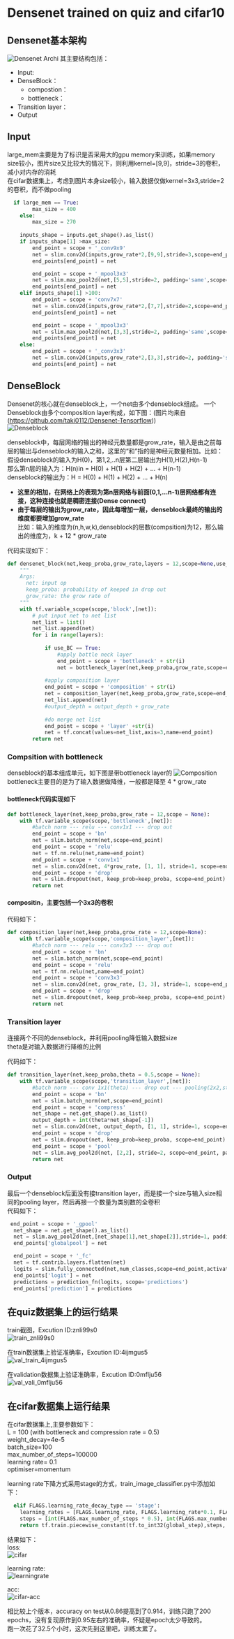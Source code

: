 # Densenet trained on quiz and cifar10

## Densenet基本架构
![Densenet Archi](./images/densenet_Archi.JPG)
其主要结构包括： 
- Input:  
- DenseBlock：  
  - compostion：  
  - bottleneck：
- Transition layer：  
- Output  

## Input  
large_mem主要是为了标识是否采用大的gpu memory来训练，如果memory size较小，图片size又比较大的情况下，则利用kernel=[9,9]，stride=3的卷积，减小对内存的消耗  
在cifar数据集上，考虑到图片本身size较小，输入数据仅做kernel=3x3,stride=2的卷积，而不做pooling
```python
  if large_mem == True:
        max_size = 400
    else:
        max_size = 270
    
    inputs_shape = inputs.get_shape().as_list()
    if inputs_shape[1] >max_size:
        end_point = scope + '_conv9x9'
        net = slim.conv2d(inputs,grow_rate*2,[9,9],stride=3,scope=end_point)
        end_points[end_point] = net

        end_point = scope + '_mpool3x3'
        net = slim.max_pool2d(net,[5,5],stride=2, padding='same',scope=end_point)
        end_points[end_point] = net
    elif inputs_shape[1] >100:
        end_point = scope + 'conv7x7'
        net = slim.conv2d(inputs,grow_rate*2,[7,7],stride=2,scope=end_point)
        end_points[end_point] = net

        end_point = scope + '_mpool3x3'
        net = slim.max_pool2d(net,[3,3],stride=2, padding='same',scope=end_point)
        end_points[end_point] = net
    else:
        end_point = scope + '_conv3x3'
        net = slim.conv2d(inputs,grow_rate*2,[3,3],stride=2, padding='same',scope=end_point)
        end_points[end_point] = net
```

## DenseBlock
Densenet的核心就在denseblock上，一个net由多个denseblock组成。 
一个Denseblock由多个composition layer构成，如下图：(图片均来自(https://github.com/taki0112/Densenet-Tensorflow))    
![Denseblock](./images/denseblock.JPG)

denseblock中，每层网络的输出的神经元数量都是grow_rate，输入是由之前每层的输出与denseblock的输入之和，这里的“和”指的是神经元数量相加。比如：  
  假设denseblock的输入为H(0)，第1,2,..n层第二层输出为H(1),H(2),H(n-1)  
  那么第n层的输入为：H(n)in = H(0) + H(1) + H(2) + ... + H(n-1)  
  denseblock的输出为：H = H(0) + H(1) + H(2) + ... + H(n)
      
  - __这里的相加，在网络上的表现为第n层网络与前面(0,1,...n-1)层网络都有连接，这种连接也就是稠密连接(Dense connect)__  
  - __由于每层的输出为grow_rate，因此每增加一层，denseblock最终的输出的维度都要增加grow_rate__  
  比如：输入的维度为(n,h,w,k),denseblock的层数(compsition)为12，那么输出的维度为，k + 12 * grow_rate

代码实现如下：
```python
def densenet_block(net,keep_proba,grow_rate,layers = 12,scope=None,use_BC=True):
    """
    Args:
      net: input op
      keep_proba: probability of keeped in drop out
      grow_rate: the grow rate of 
    """
    with tf.variable_scope(scope,'block',[net]):
        # put input net to net list
        net_list = list()
        net_list.append(net)
        for i in range(layers):
            
            if use_BC == True:
                #apply bottle neck layer
                end_point = scope + 'bottleneck' + str(i)
                net = bottleneck_layer(net,keep_proba,grow_rate,scope=end_point)
            
            #apply composition layer
            end_point = scope + 'composition' + str(i)
            net = composition_layer(net,keep_proba,grow_rate,scope=end_point)
            net_list.append(net)
            #output_depth = output_depth + grow_rate
            
            #do merge net list
            end_point = scope + 'layer' +str(i)
            net = tf.concat(values=net_list,axis=3,name=end_point)
        return net
```


### Compsition with bottleneck
denseblock的基本组成单元，如下图是带bottleneck layer的
![Composition](./images/composition.JPG)
bottleneck主要目的是为了输入数据做降维，一般都是降至 4 * grow_rate

#### bottleneck代码实现如下
```python
def bottleneck_layer(net,keep_proba,grow_rate = 12,scope = None):
    with tf.variable_scope(scope,'bottleneck',[net]):
		#batch norm --- relu --- conv1x1 --- drop out
        end_point = scope + 'bn'
        net = slim.batch_norm(net,scope=end_point)
        end_point = scope + 'relu'
        net = tf.nn.relu(net,name=end_point)
        end_point = scope + 'conv1x1'
        net = slim.conv2d(net, 4*grow_rate, [1, 1], stride=1, scope=end_point)
        end_point = scope + 'drop'
        net = slim.dropout(net, keep_prob=keep_proba, scope=end_point)
        return net
```

#### compositin，主要包括一个3x3的卷积
代码如下：
```python
def composition_layer(net,keep_proba,grow_rate = 12,scope=None):
    with tf.variable_scope(scope,'composition_layer',[net]):
        #batch norm --- relu --- conv3x3 --- drop out
        end_point = scope + 'bn'
        net = slim.batch_norm(net,scope=end_point)
        end_point = scope + 'relu'
        net = tf.nn.relu(net,name=end_point)
        end_point = scope + 'conv3x3'
        net = slim.conv2d(net, grow_rate, [3, 3], stride=1, scope=end_point)
        end_point = scope + 'drop'
        net = slim.dropout(net, keep_prob=keep_proba, scope=end_point)
        return net
```


### Transition layer
连接两个不同的denseblock，并利用pooling降低输入数据size  
theta是对输入数据进行降维的比例  

代码如下：
```python
def transition_layer(net,keep_proba,theta = 0.5,scope = None):
    with tf.variable_scope(scope,'transition_layer',[net]):
        #batch norm --- conv 1x1(theta) --- drop out --- pooling(2x2,stride=2)
        end_point = scope + 'bn'
        net = slim.batch_norm(net,scope=end_point)
        end_point = scope + 'compress'
        net_shape = net.get_shape().as_list()
        output_depth = int(theta*net_shape[-1])
        net = slim.conv2d(net, output_depth, [1, 1], stride=1, scope=end_point)
        end_point = scope + 'drop'
        net = slim.dropout(net, keep_prob=keep_proba, scope=end_point)
        end_point = scope + 'pool'
        net = slim.avg_pool2d(net, [2,2], stride=2, scope=end_point, padding='same')
        return net 
```

### Output  
最后一个denseblock后面没有接transition layer，而是接一个size与输入size相同的pooling layer，然后再接一个数量为类别数的全卷积  
代码如下：
```python
 end_point = scope + '_gpool'
  net_shape = net.get_shape().as_list()
  net = slim.avg_pool2d(net,[net_shape[1],net_shape[2]],stride=1, padding='valid',scope=end_point)
  end_points['globalpool'] = net

  end_point = scope + '_fc'
  net = tf.contrib.layers.flatten(net)
  logits = slim.fully_connected(net,num_classes,scope=end_point,activation_fn=None)
  end_points['logit'] = net
  predictions = prediction_fn(logits, scope='predictions')
  end_points['prediction'] = predictions
```

## 在quiz数据集上的运行结果  
train截图，Excution ID:znli99s0  
![train_znli99s0](./images/train_znli99s0.jpg)

在train数据集上验证准确率，Excution ID:4ijmgus5  
![val_train_4ijmgus5](./images/val_train_4ijmgus5.jpg)

在validation数据集上验证准确率，Excution ID:0mflju56  
![val_vali_0mflju56](./images/val_vali_0mflju56.jpg)


## 在cifar数据集上运行结果  
在cifar数据集上,主要参数如下：    
L = 100 (with bottleneck and compression rate = 0.5)  
weight_decay=4e-5  
batch_size=100  
max_number_of_steps=100000  
learning rate= 0.1  
optimiser=momentum  

learning rate下降方式采用stage的方式，train_image_classifier.py中添加如下： 
```python 
  elif FLAGS.learning_rate_decay_type == 'stage':
    learning_rates = [FLAGS.learning_rate, FLAGS.learning_rate*0.1, FLAGS.learning_rate*0.01]
    steps = [int(FLAGS.max_number_of_steps * 0.5), int(FLAGS.max_number_of_steps * 0.75)]
    return tf.train.piecewise_constant(tf.to_int32(global_step),steps, learning_rates,name='stage_decay_learning_rate')
```

结果如下：  
loss:  
![cifar](./images/cifar.jpg)  

learning rate:  
![learningrate](./images/lr.jpg)  

acc:  
![cifar-acc](./images/acc.jpg)  

相比较上个版本，accuracy on test从0.86提高到了0.914，训练只跑了200 epochs，没有复现原作到0.95左右的准确率，怀疑是epoch太少导致的。  
跑一次花了32.5个小时，这次先到这里吧，训练太累了。  
